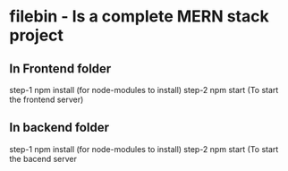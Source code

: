 # filebin - Is a complete MERN stack project

## In Frontend folder
step-1 npm install (for node-modules to install)
step-2 npm start (To start the frontend server)


## In backend folder
step-1 npm install (for node-modules to install)
step-2 npm start (To start the bacend server
